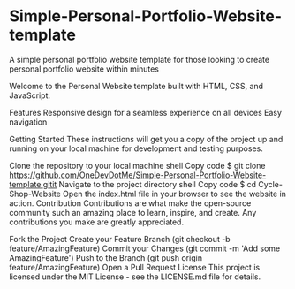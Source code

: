 # Simple-Personal-Portfolio-Website-template
A simple personal portfolio website template for those looking to create personal portfolio website within minutes

Welcome to the Personal Website template built with HTML, CSS, and JavaScript.

Features
Responsive design for a seamless experience on all devices
Easy navigation 


Getting Started
These instructions will get you a copy of the project up and running on your local machine for development and testing purposes.

Clone the repository to your local machine
shell
Copy code
$ git clone https://github.com/OneDevDotMe/Simple-Personal-Portfolio-Website-template.gitit
Navigate to the project directory
shell
Copy code
$ cd Cycle-Shop-Website
Open the index.html file in your browser to see the website in action.
Contribution
Contributions are what make the open-source community such an amazing place to learn, inspire, and create. Any contributions you make are greatly appreciated.

Fork the Project
Create your Feature Branch (git checkout -b feature/AmazingFeature)
Commit your Changes (git commit -m 'Add some AmazingFeature')
Push to the Branch (git push origin feature/AmazingFeature)
Open a Pull Request
License
This project is licensed under the MIT License - see the LICENSE.md file for details.
